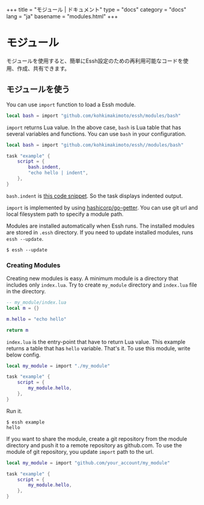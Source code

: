 +++
title = "モジュール | ドキュメント"
type = "docs"
category = "docs"
lang = "ja"
basename = "modules.html"
+++

# モジュール

モジュールを使用すると、簡単にEssh設定のための再利用可能なコードを使用、作成、共有できます。

## モジュールを使う

You can use `import` function to load a Essh module.

~~~lua
local bash = import "github.com/kohkimakimoto/essh/modules/bash"
~~~

`import` returns Lua value. In the above case, `bash` is Lua table that has several variables and functions. You can use `bash` in your configuration.

~~~lua
local bash = import "github.com/kohkimakimoto/essh//modules/bash"

task "example" {
    script = {
        bash.indent,
        "echo hello | indent",
    },
}
~~~

`bash.indent` is [this code snippet](https://github.com/kohkimakimoto/essh/blob/master/modules%2Fbash%2Findex.lua#L3-L17).
So the task displays indented output.

`import` is implemented by using [hashicorp/go-getter](https://github.com/hashicorp/go-getter). You can use git url and local filesystem path to specify a module path.

Modules are installed automatically when Essh runs. The installed modules are stored in `.essh` directory. If you need to update installed modules, runs `essh --update`.

~~~
$ essh --update
~~~

### Creating Modules

Creating new modules is easy. A minimum module is a directory that includes only `index.lua`.
Try to create `my_module` directory and `index.lua` file in the directory.

~~~lua
-- my_module/index.lua
local m = {}

m.hello = "echo hello"

return m
~~~

`index.lua` is the entry-point that have to return Lua value. This example returns a table that has `hello` variable. That's it. To use this module, write below config.

~~~lua
local my_module = import "./my_module"

task "example" {
    script = {
        my_module.hello,
    },
}
~~~

Run it.

~~~
$ essh example
hello
~~~

If you want to share the module, create a git repository from the module directory and push it to a remote repository as github.com. To use the module of git repository, you update `import` path to the url.

~~~lua
local my_module = import "github.com/your_account/my_module"

task "example" {
    script = {
        my_module.hello,
    },
}
~~~
